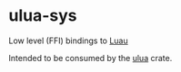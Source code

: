 # ulua-sys

Low level (FFI) bindings to [Luau]

Intended to be consumed by the [ulua] crate.

[Luau]: https://github.com/luau-lang/luau
[ulua]: https://crates.io/crates/ulua
